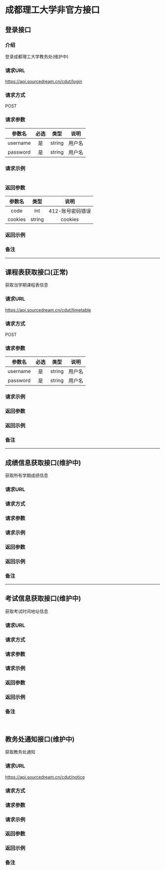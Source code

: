 # 成都理工大学非官方接口

## 登录接口

### 介绍

登录成都理工大学教务处(维护中)

### 请求URL

https://api.sourcedream.cn/cdut/login

### 请求方式

POST

### 请求参数

|参数名|必选|类型|说明|
|:--:|:--:|:--:|:--:|
|username|是|string|用户名|
|password|是|string|用户名|

### 请求示例

```uniapp
```

### 返回参数

|参数名|类型|说明|
|:--:|:--:|:--:|
|code|int|412-账号密码错误|
|cookies|string|cookies|

### 返回示例

### 备注

<hr>

## 课程表获取接口(正常)

获取当学期课程表信息

### 请求URL

https://api.sourcedream.cn/cdut/timetable

### 请求方式

POST

### 请求参数

|参数名|必选|类型|说明|
|:--:|:--:|:--:|:--:|
|username|是|string|用户名|
|password|是|string|用户名|

### 请求示例

### 返回参数

### 返回示例

### 备注

<hr>

## 成绩信息获取接口(维护中)

获取所有学期成绩信息

### 请求URL

### 请求方式

### 请求参数

### 请求示例

### 返回参数

### 返回示例

### 备注

<hr>

## 考试信息获取接口(维护中)

获取考试时间地址信息

### 请求URL

### 请求方式

### 请求参数

### 请求示例

### 返回参数

### 返回示例

### 备注

<br>

## 教务处通知接口(维护中)

获取教务处通知

### 请求URL

https://api.sourcedream.cn/cdut/notice

### 请求方式

### 请求参数

### 请求示例

### 返回参数

### 返回示例

### 备注
